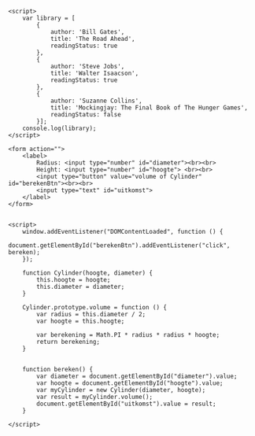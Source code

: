 <html>

<head>
    <title>LAB TASK 7</title>
    <meta charset="utf-8">
    <meta name="viewport" content="width=device-width, initial-scale=1">

</head>

<body>

    <script>
        var library = [
            {
                author: 'Bill Gates',
                title: 'The Road Ahead',
                readingStatus: true
            },
            {
                author: 'Steve Jobs',
                title: 'Walter Isaacson',
                readingStatus: true
            },
            {
                author: 'Suzanne Collins',
                title: 'Mockingjay: The Final Book of The Hunger Games',
                readingStatus: false
            }];
        console.log(library);
    </script>

    <form action="">
        <label>
            Radius: <input type="number" id="diameter"><br><br>
            Height: <input type="number" id="hoogte"> <br><br>
            <input type="button" value="volume of Cylinder" id="berekenBtn"><br><br>
            <input type="text" id="uitkomst">
        </label>
    </form>


    <script>
        window.addEventListener("DOMContentLoaded", function () {
            document.getElementById("berekenBtn").addEventListener("click", bereken);
        });

        function Cylinder(hoogte, diameter) {
            this.hoogte = hoogte;
            this.diameter = diameter;
        }

        Cylinder.prototype.volume = function () {
            var radius = this.diameter / 2;
            var hoogte = this.hoogte;

            var berekening = Math.PI * radius * radius * hoogte;
            return berekening;
        }


        function bereken() {
            var diameter = document.getElementById("diameter").value;
            var hoogte = document.getElementById("hoogte").value;
            var myCylinder = new Cylinder(diameter, hoogte);
            var result = myCylinder.volume();
            document.getElementById("uitkomst").value = result;
        }

    </script>
</body>

</html>
